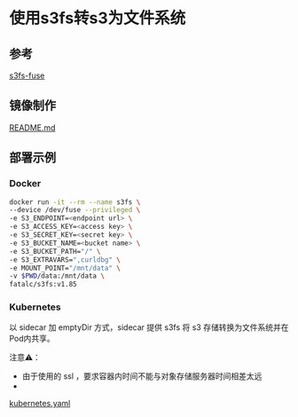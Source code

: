 # 使用s3fs转s3为文件系统

## 参考

[s3fs-fuse](https://github.com/s3fs-fuse/s3fs-fuse)

## 镜像制作

[README.md](s3fs-build/README.md)

## 部署示例

### Docker

```sh
docker run -it --rm --name s3fs \
--device /dev/fuse --privileged \
-e S3_ENDPOINT=<endpoint url> \
-e S3_ACCESS_KEY=<access key> \
-e S3_SECRET_KEY=<secret key> \
-e S3_BUCKET_NAME=<bucket name> \
-e S3_BUCKET_PATH="/" \
-e S3_EXTRAVARS=",curldbg" \
-e MOUNT_POINT="/mnt/data" \
-v $PWD/data:/mnt/data \
fatalc/s3fs:v1.85
```

### Kubernetes

以 sidecar 加 emptyDir 方式，sidecar 提供 s3fs 将 s3 存储转换为文件系统并在Pod内共享。

注意⚠️：
 - 由于使用的 ssl ，要求容器内时间不能与对象存储服务器时间相差太远
 - 

[kubernetes.yaml](kubernetes.yaml)
